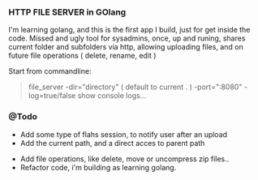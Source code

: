 ### HTTP FILE SERVER in GOlang


I'm learning golang, and this is the first app I build, just for 
get inside the code. Missed and ugly tool for sysadmins, once, up and runing, 
shares current folder and subfolders via http, allowing uploading files, and 
on future file operations ( delete, rename, edit )

Start from commandline:

> file_server 
>  -dir="directory" ( default to current . )
>  -port=":8080"
>  -log=true/false show console logs...



### @Todo

+ Add some type of flahs session, to notify user after an upload
+ Add the current path, and a direct acces to parent path
- Add file operations, like delete, move or uncompress zip files..
- Refactor code, i'm building as learning golang.





